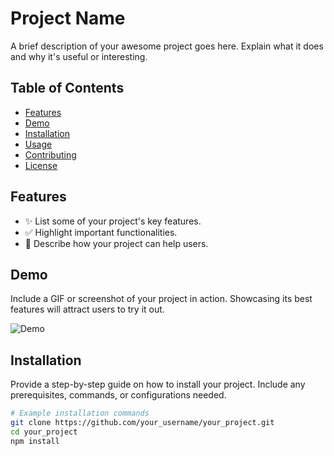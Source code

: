# Project Name

A brief description of your awesome project goes here. Explain what it does and why it's useful or interesting.

## Table of Contents

- [Features](#features)
- [Demo](#demo)
- [Installation](#installation)
- [Usage](#usage)
- [Contributing](#contributing)
- [License](#license)

## Features

- ✨ List some of your project's key features.
- ✅ Highlight important functionalities.
- 🚀 Describe how your project can help users.

## Demo

Include a GIF or screenshot of your project in action. Showcasing its best features will attract users to try it out.

![Demo](url_to_your_demo_gif_or_screenshot)

## Installation

Provide a step-by-step guide on how to install your project. Include any prerequisites, commands, or configurations needed.

```bash
# Example installation commands
git clone https://github.com/your_username/your_project.git
cd your_project
npm install

